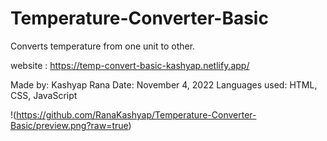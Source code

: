# Temperature-Converter-Basic
 Converts temperature from one unit to other.

 website : https://temp-convert-basic-kashyap.netlify.app/

 Made by: Kashyap Rana
 Date: November 4, 2022
 Languages used: HTML, CSS, JavaScript

 !(https://github.com/RanaKashyap/Temperature-Converter-Basic/preview.png?raw=true)
